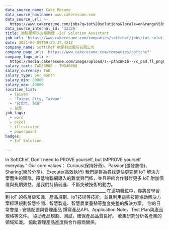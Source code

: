 ```yaml
---
data_source_name: Cake Resume
data_source_hostname: www.cakeresume.com
data_source_url: >-
  https://www.cakeresume.com/jobs?q=iot%20solutions&locale=en&range%5Bsalary_range%5D%5Bmin%5D=1000000
data_source_internal_id: '32326'
title: 物聯網解決方案助理 -IoT Solution Assistant
job_url: 'https://www.cakeresume.com/companies/softchef/jobs/iot-solution-assistant'
date: 2021-09-09T09:29:37.421Z
company_name: SoftChef 軟領科技股份有限公司
company_page_url: 'https://www.cakeresume.com/companies/softchef'
company_logo_url: >-
  https://media.cakeresume.com/image/upload/s--pAhxWRIb--/c_pad,fl_png8,h_200,w_200/v1637893689/okn4v5fmcgopzgdqt9cz.png
salary_text: TWD30000 - TWD40000
salary_currency: TWD
salary_type: per_month
salary_min: 30000
salary_max: 40000
location_list:
  - Taiwan
  - 'Taipei City, Taiwan'
  - '台北市, 台灣'
  - 台灣
job_tags:
  - word
  - excel
  - illustrator
  - powerpoint
badges:
  - IoT Solution

---
```


In SoftChef, Don’t need to PROVE yourself, but IMPROVE yourself everyday.” Our core values： Curious(保持好奇)、Passion(激發熱情)、Sharing(樂於分享)、Execute(高效執行) 我們是群為尋找更快更完整 IoT 解決方案而生的團隊，降低物聯網導入的難度與門檻，並且帶給合作夥伴更多 IoT 附加價值與長期效益，是我們持續前進、不斷突破技術的動力。 __________________________________________________ 在這項職位中，你將會學習到 IoT 的各層級知識、產品規劃、IoT技術等技能，並且利用這些技能協助解決方案經理規劃智慧空間、智慧製造、智慧農業養殖等整套完整的解決方案。 你的日常會是 : 安裝配置與管理產品 撰寫產品API、Application Note、Test Plan與產品規格等文件。 協助產品規劃、測試，確保產品品質良好。 收集研究分析各產業的領域知識。 協助管理產品進度與合作廠商關係。